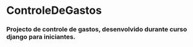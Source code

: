 # ControleDeGastos
 
###  Projecto de controle de gastos, desenvolvido durante curso django para iniciantes. 

